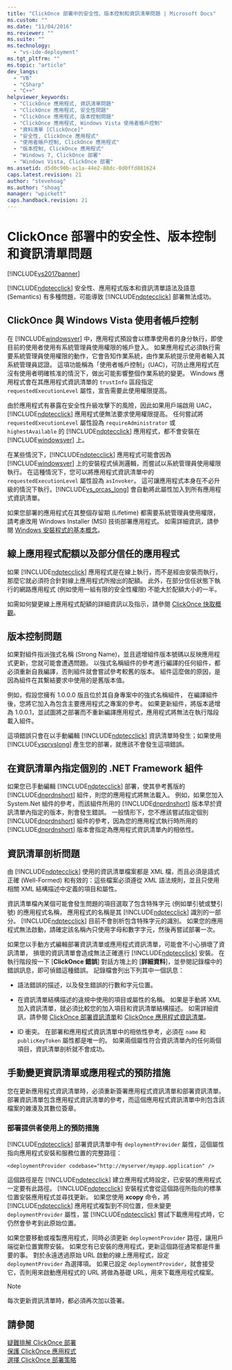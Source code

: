 ```yaml
---
title: "ClickOnce 部署中的安全性、版本控制和資訊清單問題 | Microsoft Docs"
ms.custom: ""
ms.date: "11/04/2016"
ms.reviewer: ""
ms.suite: ""
ms.technology: 
  - "vs-ide-deployment"
ms.tgt_pltfrm: ""
ms.topic: "article"
dev_langs: 
  - "VB"
  - "CSharp"
  - "C++"
helpviewer_keywords: 
  - "ClickOnce 應用程式, 資訊清單問題"
  - "ClickOnce 應用程式, 安全性問題"
  - "ClickOnce 應用程式, 版本控制問題"
  - "ClickOnce 應用程式, Windows Vista 使用者帳戶控制"
  - "資料清單 [ClickOnce]"
  - "安全性, ClickOnce 應用程式"
  - "使用者帳戶控制, ClickOnce 應用程式"
  - "版本控制, ClickOnce 應用程式"
  - "Windows 7, ClickOnce 部署"
  - "Windows Vista, ClickOnce 部署"
ms.assetid: d5d0c90b-ac1a-44e2-88dc-0d0ffd881624
caps.latest.revision: 21
author: "stevehoag"
ms.author: "shoag"
manager: "wpickett"
caps.handback.revision: 21
---
```

# ClickOnce 部署中的安全性、版本控制和資訊清單問題
[!INCLUDE[vs2017banner](../code-quality/includes/vs2017banner.md)]

[!INCLUDE[ndptecclick](../deployment/includes/ndptecclick_md.md)] 安全性、應用程式版本和資訊清單語法及語意 \(Semantics\) 有多種問題，可能導致 [!INCLUDE[ndptecclick](../deployment/includes/ndptecclick_md.md)] 部署無法成功。  
  
## ClickOnce 與 Windows Vista 使用者帳戶控制  
 在 [!INCLUDE[windowsver](../deployment/includes/windowsver_md.md)] 中，應用程式預設會以標準使用者的身分執行，即使目前的使用者使用有系統管理員使用權限的帳戶登入。  如果應用程式必須執行需要系統管理員使用權限的動作，它會告知作業系統，由作業系統提示使用者輸入其系統管理員認證。  這項功能稱為「使用者帳戶控制」\(UAC\)，可防止應用程式在沒有使用者明確核准的情況下，做出可能影響整個作業系統的變更。  Windows 應用程式會在其應用程式資訊清單的 `trustInfo` 區段指定 `requestedExecutionLevel` 屬性，宣告需要此使用權限提高。  
  
 由於應用程式有暴露在安全性升級攻擊下的風險，因此如果用戶端啟用 UAC，[!INCLUDE[ndptecclick](../deployment/includes/ndptecclick_md.md)] 應用程式便無法要求使用權限提高。  任何嘗試將 `requestedExecutionLevel` 屬性設為 `requireAdministrator` 或 `highestAvailable` 的 [!INCLUDE[ndptecclick](../deployment/includes/ndptecclick_md.md)] 應用程式，都不會安裝在 [!INCLUDE[windowsver](../deployment/includes/windowsver_md.md)] 上。  
  
 在某些情況下，[!INCLUDE[ndptecclick](../deployment/includes/ndptecclick_md.md)] 應用程式可能會因為 [!INCLUDE[windowsver](../deployment/includes/windowsver_md.md)] 上的安裝程式偵測邏輯，而嘗試以系統管理員使用權限執行。  在這種情況下，您可以將應用程式資訊清單中的 `requestedExecutionLevel` 屬性設為 `asInvoker`。  這可讓應用程式本身在不必升級的情況下執行。[!INCLUDE[vs_orcas_long](../debugger/includes/vs_orcas_long_md.md)] 會自動將此屬性加入到所有應用程式資訊清單。  
  
 如果您部署的應用程式在其整個存留期 \(Lifetime\) 都需要系統管理員使用權限，請考慮改用 Windows Installer \(MSI\) 技術部署應用程式。  如需詳細資訊，請參閱 [Windows 安裝程式的基本概念](../extensibility/internals/windows-installer-basics.md)。  
  
## 線上應用程式配額以及部分信任的應用程式  
 如果 [!INCLUDE[ndptecclick](../deployment/includes/ndptecclick_md.md)] 應用程式是在線上執行，而不是經由安裝而執行，那麼它就必須符合針對線上應用程式所撥出的配額。  此外，在部分信任狀態下執行的網路應用程式 \(例如使用一組有限的安全性權限\) 不能大於配額大小的一半。  
  
 如需如何變更線上應用程式配額的詳細資訊以及指示，請參閱 [ClickOnce 快取概觀](../deployment/clickonce-cache-overview.md)。  
  
## 版本控制問題  
 如果對組件指派強式名稱 \(Strong Name\)，並且遞增組件版本號碼以反映應用程式更新，您就可能會遭遇問題。  以強式名稱組件的參考進行編譯的任何組件，都必須重新自我編譯，否則組件就會嘗試參考較舊的版本。  組件這麼做的原因，是因為組件在其繫結要求中使用的是舊版本值。  
  
 例如，假設您擁有 1.0.0.0 版且位於其自身專案中的強式名稱組件，  在編譯組件後，您將它加入為包含主要應用程式之專案的參考。  如果更新組件，將版本遞增為 1.0.0.1，並試圖將之部署而不重新編譯應用程式，應用程式將無法在執行階段載入組件。  
  
 這項錯誤只會在以手動編輯 [!INCLUDE[ndptecclick](../deployment/includes/ndptecclick_md.md)] 資訊清單時發生；如果使用 [!INCLUDE[vsprvslong](../code-quality/includes/vsprvslong_md.md)] 產生您的部署，就應該不會發生這項錯誤。  
  
## 在資訊清單內指定個別的 .NET Framework 組件  
 如果您已手動編輯 [!INCLUDE[ndptecclick](../deployment/includes/ndptecclick_md.md)] 部署，使其參考舊版的 [!INCLUDE[dnprdnshort](../code-quality/includes/dnprdnshort_md.md)] 組件，則您的應用程式將無法載入。  例如，如果您加入 System.Net 組件的參考，而該組件所用的 [!INCLUDE[dnprdnshort](../code-quality/includes/dnprdnshort_md.md)] 版本早於資訊清單內指定的版本，則會發生錯誤。  一般情形下，您不應該嘗試指定個別 [!INCLUDE[dnprdnshort](../code-quality/includes/dnprdnshort_md.md)] 組件的參考，因為您的應用程式執行時所用的 [!INCLUDE[dnprdnshort](../code-quality/includes/dnprdnshort_md.md)] 版本會指定為應用程式資訊清單內的相依性。  
  
## 資訊清單剖析問題  
 由 [!INCLUDE[ndptecclick](../deployment/includes/ndptecclick_md.md)] 使用的資訊清單檔案都是 XML 檔，而且必須是語式正確 \(Well\-Formed\) 和有效的：這些檔案必須遵從 XML 語法規則，並且只使用相關 XML 結構描述中定義的項目和屬性。  
  
 資訊清單檔內某個可能會發生問題的項目選取了包含特殊字元 \(例如單引號或雙引號\) 的應用程式名稱，  應用程式的名稱是其 [!INCLUDE[ndptecclick](../deployment/includes/ndptecclick_md.md)] 識別的一部分。  [!INCLUDE[ndptecclick](../deployment/includes/ndptecclick_md.md)] 目前不會剖析包含特殊字元的識別。  如果您的應用程式無法啟動，請確定該名稱內只使用字母和數字字元，然後再嘗試部署一次。  
  
 如果您以手動方式編輯部署資訊清單或應用程式資訊清單，可能會不小心損壞了資訊清單，  損壞的資訊清單會造成無法正確進行 [!INCLUDE[ndptecclick](../deployment/includes/ndptecclick_md.md)] 安裝。  在執行階段按一下 \[**ClickOnce 錯誤**\] 對話方塊上的 \[**詳細資料**\]，並參閱記錄檔中的錯誤訊息，即可偵錯這種錯誤。  記錄檔會列出下列其中一個訊息：  
  
-   語法錯誤的描述，以及發生錯誤的行數和字元位置。  
  
-   在資訊清單結構描述的違規中使用的項目或屬性的名稱。  如果是手動將 XML 加入資訊清單，就必須比較您的加入項目和資訊清單結構描述。  如需詳細資訊，請參閱 [ClickOnce 部署資訊清單](../deployment/clickonce-deployment-manifest.md)和 [ClickOnce 應用程式資訊清單](../deployment/clickonce-application-manifest.md)。  
  
-   ID 衝突。  在部署和應用程式資訊清單中的相依性參考，必須在 `name` 和 `publicKeyToken` 屬性都是唯一的。  如果兩個屬性符合資訊清單內的任何兩個項目，資訊清單剖析就不會成功。  
  
## 手動變更資訊清單或應用程式的預防措施  
 您在更新應用程式資訊清單時，必須重新簽署應用程式資訊清單和部署資訊清單。  部署資訊清單包含應用程式資訊清單的參考，而這個應用程式資訊清單中則包含該檔案的雜湊及其數位簽章。  
  
### 部署提供者使用上的預防措施  
 [!INCLUDE[ndptecclick](../deployment/includes/ndptecclick_md.md)] 部署資訊清單中有 `deploymentProvider` 屬性，這個屬性指向應用程式安裝和服務位置的完整路徑：  
  
```  
<deploymentProvider codebase="http://myserver/myapp.application" />  
```  
  
 這個路徑是在 [!INCLUDE[ndptecclick](../deployment/includes/ndptecclick_md.md)] 建立應用程式時設定，已安裝的應用程式一定要有此路徑。  [!INCLUDE[ndptecclick](../deployment/includes/ndptecclick_md.md)] 安裝程式會從這個路徑所指向的標準位置安裝應用程式並尋找更新。  如果您使用 **xcopy** 命令，將 [!INCLUDE[ndptecclick](../deployment/includes/ndptecclick_md.md)] 應用程式複製到不同位置，但未變更 `deploymentProvider` 屬性，當 [!INCLUDE[ndptecclick](../deployment/includes/ndptecclick_md.md)] 嘗試下載應用程式時，它仍然會參考到此原始位置。  
  
 如果您要移動或複製應用程式，同時必須更新 `deploymentProvider` 路徑，讓用戶端從新位置實際安裝。  如果您有已安裝的應用程式，更新這個路徑通常都是件重要的事。  對於永遠透過原始 URL 啟動的線上應用程式，設定 `deploymentProvider` 為選擇項。  如果已設定 `deploymentProvider`，就會接受它，否則用來啟動應用程式的 URL 將做為基礎 URL，用來下載應用程式檔案。  
  
> [!NOTE]
>  每次更新資訊清單時，都必須再次加以簽署。  
  
## 請參閱  
 [疑難排解 ClickOnce 部署](../deployment/troubleshooting-clickonce-deployments.md)   
 [保護 ClickOnce 應用程式](../deployment/securing-clickonce-applications.md)   
 [選擇 ClickOnce 部署策略](../deployment/choosing-a-clickonce-deployment-strategy.md)